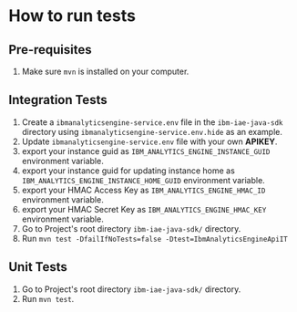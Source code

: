 # How to run tests

## Pre-requisites
1. Make sure `mvn` is installed on your computer.

## Integration Tests

1. Create a `ibmanalyticsengine-service.env` file in the `ibm-iae-java-sdk` directory using `ibmanalyticsengine-service.env.hide` as an example.
2. Update `ibmanalyticsengine-service.env` file with your own **APIKEY**.
3. export your instance guid as `IBM_ANALYTICS_ENGINE_INSTANCE_GUID` environment variable.
4. export your instance guid  for updating instance home as `IBM_ANALYTICS_ENGINE_INSTANCE_HOME_GUID` environment variable.
5. export your HMAC Access Key as `IBM_ANALYTICS_ENGINE_HMAC_ID` environment variable.
6. export your HMAC Secret Key as `IBM_ANALYTICS_ENGINE_HMAC_KEY` environment variable.
7. Go to Project's root directory `ibm-iae-java-sdk/` directory.
8. Run `mvn test -DfailIfNoTests=false -Dtest=IbmAnalyticsEngineApiIT`

## Unit Tests

1. Go to Project's root directory `ibm-iae-java-sdk/` directory.
1. Run `mvn test`.